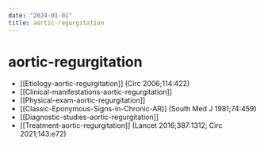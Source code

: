 ```yaml
---
date: "2024-01-01"
title: aortic-regurgitation
---
```


# aortic-regurgitation

* [[Etiology-aortic-regurgitation]] (Circ 2006;114:422)
* [[Clinical-manifestations-aortic-regurgitation]]
* [[Physical-exam-aortic-regurgitation]]
* [[Classic-Eponymous-Signs-in-Chronic-AR]] (South Med J 1981;74:459)
* [[Diagnostic-studies-aortic-regurgitation]]
* [[Treatment-aortic-regurgitation]] (Lancet 2016;387:1312; Circ 2021;143:e72)
